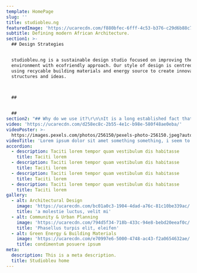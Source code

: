 ```yaml
---
template: HomePage
slug: ''
title: studiobleu.ng
featuredImage: 'https://ucarecdn.com/f880bfec-6fff-4c53-b376-c29d6b88c716/'
subtitle: Defining modern African Architecture.
section1: >-
  ## Design Strategies


  studiobleu.ng is a sustainable design studio focused on improving the built
  environment with ecofriendly approach. Our style of design is centred around
  using recycable building materials and energy source to create innovative
  structures and ideas.

   

  ## 


  ##
section2: "## Why do we use it?\r\n\nIt is a long established fact that a reader will be distracted by the readable content of a page when looking at its layout. The point of using Lorem Ipsum is that it has a more-or-less normal distribution of letters, as opposed to using 'Content here, content here', making it look like readable English. Many desktop publishing packages and web page editors now use Lorem Ipsum as their default model text, and a search for 'lorem ipsum' will uncover many web sites still in their infancy. Various versions have evolved over the years, sometimes by accident, sometimes on purpose (injected humour and the like)."
video: 'https://ucarecdn.com/d258ec8c-2b55-4e1c-b98e-580f48ae0eba/'
videoPoster: >-
  https://images.pexels.com/photos/256150/pexels-photo-256150.jpeg?auto=compress&cs=tinysrgb&h=650&w=940
videoTitle: 'Lorem ipsum dolor sit amet something something, i seem to have forgotten'
accordion:
  - description: Taciti lorem tempor quam vestibulum dis habitasse
    title: Taciti lorem
  - description: Taciti lorem tempor quam vestibulum dis habitasse
    title: Taciti lorem
  - description: Taciti lorem tempor quam vestibulum dis habitasse
    title: Taciti lorem
  - description: Taciti lorem tempor quam vestibulum dis habitasse
    title: Taciti lorem
gallery:
  - alt: Architectural Design
    image: 'https://ucarecdn.com/bc01a0c3-1904-4dad-a76c-81c10be339ac/'
    title: 'a molestie luctus, velit mi'
  - alt: Community & Urban Planning
    image: 'https://ucarecdn.com/794d5f34-718b-433c-94e8-bebd20eeaf0c/'
    title: 'Phasellus turpis elit, eleifen'
  - alt: Green Energy & Building Materials
    image: 'https://ucarecdn.com/e70997e6-5000-4748-ac43-f2a0654632ae/'
    title: condimentum posuere ipsum
meta:
  description: This is a meta description.
  title: Studiobleu home
---
```


